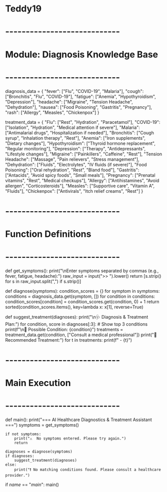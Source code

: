 # Teddy19
# ----------------------------
# Module: Diagnosis Knowledge Base
# ----------------------------

diagnosis_data = {
    "fever": ["Flu", "COVID-19", "Malaria"],
    "cough": ["Bronchitis", "Flu", "COVID-19"],
    "fatigue": ["Anemia", "Hypothyroidism", "Depression"],
    "headache": ["Migraine", "Tension Headache", "Dehydration"],
    "nausea": ["Food Poisoning", "Gastritis", "Pregnancy"],
    "rash": ["Allergy", "Measles", "Chickenpox"]
}

treatment_data = {
    "Flu": ["Rest", "Hydration", "Paracetamol"],
    "COVID-19": ["Isolation", "Hydration", "Medical attention if severe"],
    "Malaria": ["Antimalarial drugs", "Hospitalization if needed"],
    "Bronchitis": ["Cough syrup", "Inhalation therapy", "Rest"],
    "Anemia": ["Iron supplements", "Dietary changes"],
    "Hypothyroidism": ["Thyroid hormone replacement", "Regular monitoring"],
    "Depression": ["Therapy", "Antidepressants", "Lifestyle changes"],
    "Migraine": ["Painkillers", "Caffeine", "Rest"],
    "Tension Headache": ["Massage", "Pain relievers", "Stress management"],
    "Dehydration": ["Fluids", "Electrolytes", "IV fluids (if severe)"],
    "Food Poisoning": ["Oral rehydration", "Rest", "Bland food"],
    "Gastritis": ["Antacids", "Avoid spicy foods", "Small meals"],
    "Pregnancy": ["Prenatal vitamins", "Rest", "Medical checkups"],
    "Allergy": ["Antihistamines", "Avoid allergen", "Corticosteroids"],
    "Measles": ["Supportive care", "Vitamin A", "Fluids"],
    "Chickenpox": ["Antivirals", "Itch relief creams", "Rest"]
}

# ----------------------------
# Function Definitions
# ----------------------------

def get_symptoms():
    print("\nEnter symptoms separated by commas (e.g., fever, fatigue, headache):")
    raw_input = input(">> ").lower()
    return [s.strip() for s in raw_input.split(",") if s.strip()]

def diagnose(symptoms):
    condition_scores = {}
    for symptom in symptoms:
        conditions = diagnosis_data.get(symptom, [])
        for condition in conditions:
            condition_scores[condition] = condition_scores.get(condition, 0) + 1
    return sorted(condition_scores.items(), key=lambda x: x[1], reverse=True)

def suggest_treatment(diagnoses):
    print("\n🩺 Diagnosis & Treatment Plan:")
    for condition, score in diagnoses[:3]:  # Show top 3 conditions
        print(f"\n🔎 Possible Condition: {condition}")
        treatments = treatment_data.get(condition, ["Consult a medical professional"])
        print("💊 Recommended Treatment:")
        for t in treatments:
            print(f" - {t}")

# ----------------------------
# Main Execution
# ----------------------------

def main():
    print("=== AI Healthcare Diagnostics & Treatment Assistant ===")
    symptoms = get_symptoms()

    if not symptoms:
        print("⚠  No symptoms entered. Please try again.")
        return

    diagnoses = diagnose(symptoms)
    if diagnoses:
        suggest_treatment(diagnoses)
    else:
        print("❗ No matching conditions found. Please consult a healthcare provider.")

if _name_ == "_main_":
    main()
